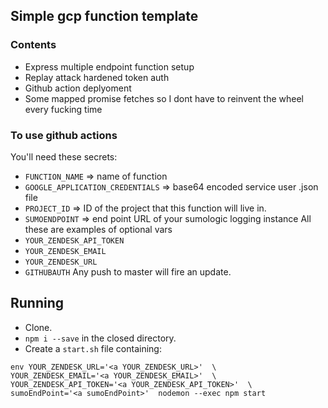 ## Simple gcp function template
### Contents
- Express multiple endpoint function setup
- Replay attack hardened token auth
- Github action deplyoment
- Some mapped promise fetches so I dont have to reinvent the wheel every fucking time

### To use github actions
You'll need these secrets:
- `FUNCTION_NAME` => name of function
- `GOOGLE_APPLICATION_CREDENTIALS` => base64 encoded service user .json file
- `PROJECT_ID` => ID of the project that this function will live in.
- `SUMOENDPOINT` => end point URL of your sumologic logging instance
All these are examples of optional vars 
- `YOUR_ZENDESK_API_TOKEN`
- `YOUR_ZENDESK_EMAIL`
- `YOUR_ZENDESK_URL`
- `GITHUBAUTH`
Any push to master will fire an update.


## Running
- Clone.
- `npm i --save` in the closed directory.
- Create a `start.sh` file containing:
```
env YOUR_ZENDESK_URL='<a YOUR_ZENDESK_URL>'  \
YOUR_ZENDESK_EMAIL='<a YOUR_ZENDESK_EMAIL>'  \
YOUR_ZENDESK_API_TOKEN='<a YOUR_ZENDESK_API_TOKEN>'  \
sumoEndPoint='<a sumoEndPoint>'  nodemon --exec npm start